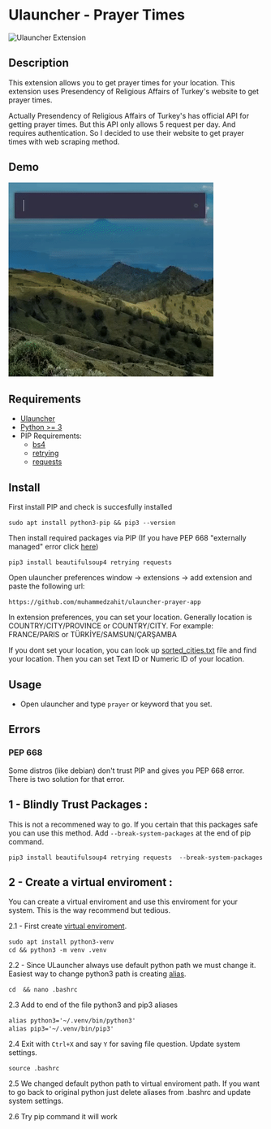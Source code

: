 # Ulauncher - Prayer Times

![Ulauncher Extension](https://img.shields.io/badge/Ulauncher-Extension-green.svg)

## Description

This extension allows you to get prayer times for your location. This extension uses Presendency of Religious Affairs of Turkey's website to get prayer times.

Actually Presendency of Religious Affairs of Turkey's has official API for getting prayer times. But this API only allows 5 request per day. And requires authentication. So I decided to use their website to get prayer times with web scraping method.

## Demo

![demo](video.gif)

## Requirements

- [Ulauncher](https://ulauncher.io/)
- [Python >= 3](https://www.python.org/)
- PIP Requirements:
    - [bs4](https://pypi.org/project/beautifulsoup4/)
    - [retrying](https://pypi.org/project/retrying/)
    - [requests](https://pypi.org/project/requests/)

## Install

First install PIP and check is succesfully installed

```
sudo apt install python3-pip && pip3 --version
```

Then install required packages via PIP (If you have PEP 668 "externally managed" error click [here](#pep-668))

```
pip3 install beautifulsoup4 retrying requests 
```

Open ulauncher preferences window -> extensions -> add extension and paste the following url:

```
https://github.com/muhammedzahit/ulauncher-prayer-app
```

In extension preferences, you can set your location. Generally location is COUNTRY/CITY/PROVINCE or COUNTRY/CITY. For example: FRANCE/PARIS or TÜRKİYE/SAMSUN/ÇARŞAMBA

If you dont set your location, you can look up [sorted_cities.txt](https://github.com/muhammedzahit/ulauncher-prayer-app/blob/main/sorted_cities.txt) file and find your location. Then you can set Text ID or Numeric ID of your location.

## Usage

- Open ulauncher and type `prayer` or keyword that you set.

## Errors

### PEP 668

Some distros (like debian) don't trust PIP and gives you PEP 668 error. There is two solution for that error.

## 1 - Blindly Trust Packages :

This is not a recommened way to go. If you certain that this packages safe you can use this method. Add `--break-system-packages` at the end of pip command.
```
pip3 install beautifulsoup4 retrying requests  --break-system-packages
```

## 2 - Create a virtual enviroment :

You can create a virtual enviroment and use this enviroment for your system. This is the way recommend but tedious.

2.1 - First create [virtual enviroment](https://docs.python.org/3/library/venv.html). 
```
sudo apt install python3-venv
cd && python3 -m venv .venv
```

2.2 - Since ULauncher always use default python path we must change it. Easiest way to change python3 path is creating [alias](https://www.baeldung.com/linux/create-alias).
```
cd  && nano .bashrc
```

2.3 Add to end of the file python3 and pip3 aliases
```
alias python3='~/.venv/bin/python3'
alias pip3='~/.venv/bin/pip3'
```

2.4 Exit with `Ctrl+X` and say `Y` for saving file question. Update system settings.
```
source .bashrc
```

2.5 We changed default python path to virtual enviroment path. If you want to go back to original python just delete aliases from .bashrc and update system settings. 

2.6 Try pip command it will work
